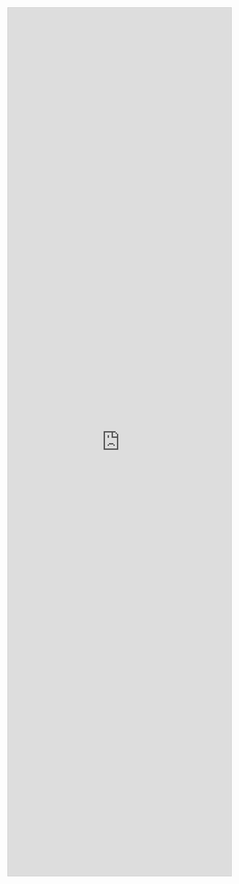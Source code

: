 <script src="https://static.airtable.com/js/embed/embed_snippet_v1.js"></script><iframe class="airtable-embed airtable-dynamic-height" src="https://airtable.com/embed/app1HHxlA2zZMlIPT/shrLALM0y9GOyN96z?backgroundColor=purple" frameborder="0" onmousewheel="" width="100%" height="1958" style="background: transparent; border: 1px solid #ccc;"></iframe>